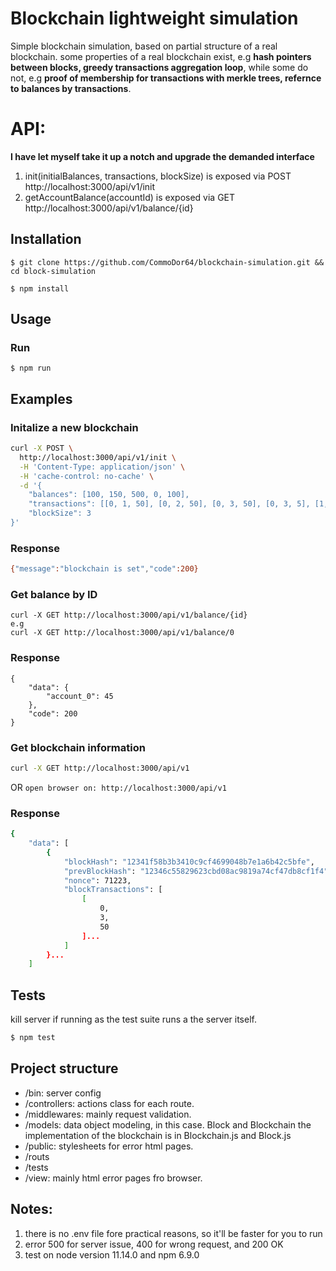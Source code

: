 # Blockchain lightweight simulation
Simple blockchain simulation, based on partial structure of a real blockchain.
some properties of a real blockchain exist, e.g **hash pointers between blocks, greedy
transactions aggregation loop**, while some do not, e.g **proof of membership for transactions
with merkle trees, refernce to balances by transactions**.

# API:
**I have let myself take it up a notch and upgrade the demanded interface**
1) init(initialBalances, transactions, blockSize) is exposed via POST http://localhost:3000/api/v1/init
2) getAccountBalance(accountId) is exposed via GET http://localhost:3000/api/v1/balance/{id}

## Installation
```$ git clone https://github.com/CommoDor64/blockchain-simulation.git && cd block-simulation```

```$ npm install```
    
## Usage
### Run
```$ npm run``` 

## Examples
### Initalize a new blockchain
```bash
curl -X POST \
  http://localhost:3000/api/v1/init \
  -H 'Content-Type: application/json' \
  -H 'cache-control: no-cache' \
  -d '{
	"balances": [100, 150, 500, 0, 100],
	"transactions": [[0, 1, 50], [0, 2, 50], [0, 3, 50], [0, 3, 5], [1, 0, 100], [4, 3, 35]],
	"blockSize": 3
}'
```
### Response
```bash
{"message":"blockchain is set","code":200}
```
### Get balance by ID 
```
curl -X GET http://localhost:3000/api/v1/balance/{id}
e.g
curl -X GET http://localhost:3000/api/v1/balance/0
```

### Response 
```
{
    "data": {
        "account_0": 45
    },
    "code": 200
}
```

### Get blockchain information
```bash
curl -X GET http://localhost:3000/api/v1
```
OR
```open browser on: http://localhost:3000/api/v1``` 

### Response
```bash
{
    "data": [
        {
            "blockHash": "12341f58b3b3410c9cf4699048b7e1a6b42c5bfe",
            "prevBlockHash": "12346c55829623cbd08ac9819a74cf47db8cf1f4",
            "nonce": 71223,
            "blockTransactions": [
                [
                    0,
                    3,
                    50
                ]...
            ]
        }...
    ]
```
## Tests
kill server if running as the test suite runs a the server itself.
```bash
$ npm test
```

## Project structure
- /bin: server config
- /controllers: actions class for each route.
- /middlewares: mainly request validation.
- /models: data object modeling, in this case.
Block and Blockchain the implementation of the blockchain is in Blockchain.js and Block.js
- /public: stylesheets for error html pages.
- /routs
- /tests
- /view: mainly html error pages fro browser.

## Notes:
1) there is no .env file fore practical reasons, so it'll be faster for you to run
2) error 500 for server issue, 400 for wrong request, and 200 OK
3) test on node version 11.14.0 and npm 6.9.0


